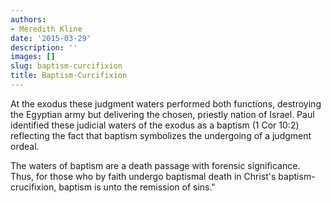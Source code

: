 ```yaml
---
authors:
- Meredith Kline
date: '2015-03-29'
description: ''
images: []
slug: baptism-curcifixion
title: Baptism-Curcifixion
---
```


At the exodus these judgment waters performed both functions, destroying the Egyptian army but delivering the chosen, priestly nation of Israel. Paul identified these judicial waters of the exodus as a baptism (1 Cor 10:2) reflecting the fact that baptism symbolizes the undergoing of a judgment ordeal.

The waters of baptism are a death passage with forensic significance. Thus, for those who by faith undergo baptismal death in Christ's baptism-crucifixion, baptism is unto the remission of sins."